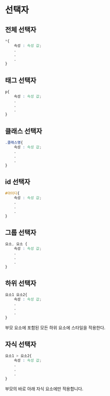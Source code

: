 # 선택자

## 전체 선택자

```css
*{
    속성 : 속성 값;
    .
    .
    .
}
```

## 태그 선택자

```css
p{
    속성 : 속성 값;
    .
    .
    .
}
```

## 클래스 선택자

```css
.클래스명{
    속성 : 속성 값;
    .
    .
    .
}
```

## id 선택자

```css
#아이디{
    속성 : 속성 값;
    .
    .
    .
}
```

## 그룹 선택자

```css
요소, 요소 {
    속성 : 속성 값;
    .
    .
    .
}
```

## 하위 선택자

```css
요소1 요소2{
    속성 : 속성 값;
    .
    .
    .
}
```

부모 요소에 포함된 모든 하위 요소에 스타일을 적용한다.

## 자식 선택자

```css
요소1 > 요소2{
    속성 : 속성 값;
    .
    .
    .
}
```

부모의 바로 아래 자식 요소에만 적용합니다.